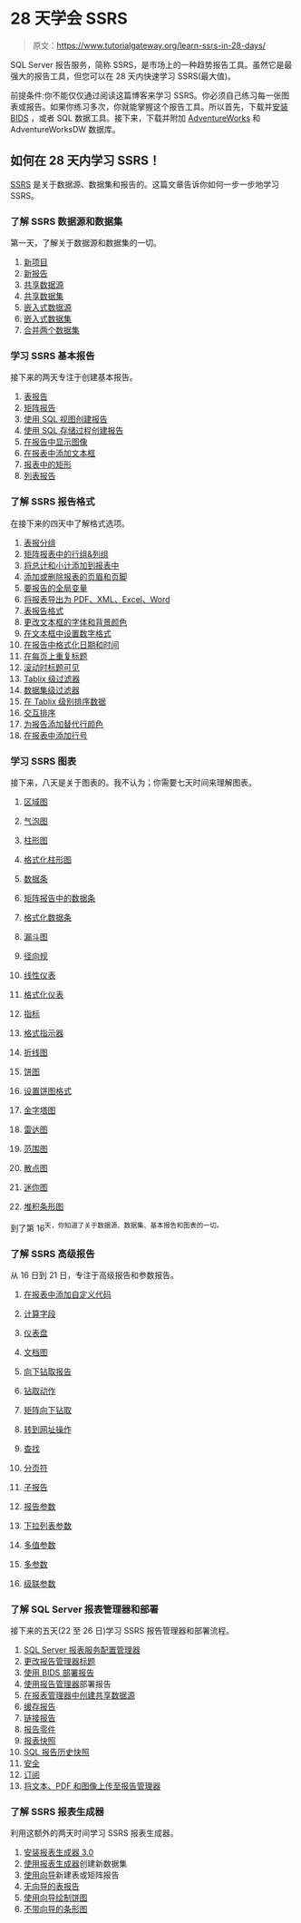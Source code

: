 # 28 天学会 SSRS

> 原文：<https://www.tutorialgateway.org/learn-ssrs-in-28-days/>

SQL Server 报告服务，简称 SSRS，是市场上的一种趋势报告工具。虽然它是最强大的报告工具，但您可以在 28 天内快速学习 SSRS(最大值)。

前提条件:你不能仅仅通过阅读这篇博客来学习 SSRS。你必须自己练习每一张图表或报告。如果你练习多次，你就能掌握这个报告工具。所以首先，下载并[安装 BIDS](https://www.tutorialgateway.org/install-sql-server-data-tools/) ，或者 SQL 数据工具。接下来，下载并附加 [AdventureWorks](https://www.tutorialgateway.org/download-and-install-adventureworks-database/) 和 AdventureWorksDW 数据库。

## 如何在 28 天内学习 SSRS！

[SSRS](https://www.tutorialgateway.org/ssrs/) 是关于数据源、数据集和报告的。这篇文章告诉你如何一步一步地学习 SSRS。

### 了解 SSRS 数据源和数据集

第一天，了解关于数据源和数据集的一切。

1.  [新项目](https://www.tutorialgateway.org/create-new-project-in-ssrs/)
2.  [新报告](https://www.tutorialgateway.org/create-a-new-report-in-ssrs/)
3.  [共享数据源](https://www.tutorialgateway.org/ssrs-shared-data-source/)
4.  [共享数据集](https://www.tutorialgateway.org/shared-dataset-in-ssrs/)
5.  [嵌入式数据源](https://www.tutorialgateway.org/embedded-data-source-in-ssrs/)
6.  [嵌入式数据集](https://www.tutorialgateway.org/embedded-dataset-in-ssrs/)
7.  [合并两个数据集](https://www.tutorialgateway.org/ssrs-lookup-function/)

### 学习 SSRS 基本报告

接下来的两天专注于创建基本报告。

1.  [表报告](https://www.tutorialgateway.org/ssrs-table-report/)
2.  [矩阵报告](https://www.tutorialgateway.org/ssrs-matrix-report/)
3.  [使用 SQL 视图创建报告](https://www.tutorialgateway.org/create-ssrs-report-using-views/)
4.  [使用 SQL 存储过程创建报告](https://www.tutorialgateway.org/create-ssrs-report-using-stored-procedure/)
5.  [在报告中显示图像](https://www.tutorialgateway.org/display-image-in-ssrs-report/)
6.  [在报表中添加文本框](https://www.tutorialgateway.org/add-textbox-to-ssrs-report/)
7.  [报表中的矩形](https://www.tutorialgateway.org/add-rectangle-to-ssrs-report/)
8.  [列表报告](https://www.tutorialgateway.org/create-a-list-report-in-ssrs/)

### 了解 SSRS 报告格式

在接下来的四天中了解格式选项。

1.  [表报分组](https://www.tutorialgateway.org/ssrs-grouping-in-table-reports/)
2.  [矩阵报表中的行组&列组](https://www.tutorialgateway.org/grouping-in-ssrs-matrix-reports/)
3.  [将总计和小计添加到报表中](https://www.tutorialgateway.org/add-total-and-subtotal-to-ssrs-report/)
4.  [添加或删除报表的页眉和页脚](https://www.tutorialgateway.org/add-headers-and-footers-to-ssrs-report/)
5.  [要报告的全局变量](https://www.tutorialgateway.org/global-references-in-ssrs/)
6.  [将报表导出为 PDF、XML、Excel、Word](https://www.tutorialgateway.org/export-ssrs-report/)
7.  [表报告格式](https://www.tutorialgateway.org/format-table-report-in-ssrs/)
8.  [更改文本框的字体和背景颜色](https://www.tutorialgateway.org/format-fonts-and-background-of-a-textbox-in-ssrs/)
9.  [在文本框中设置数字格式](https://www.tutorialgateway.org/format-numbers-in-ssrs/)
10.  [在报告中格式化日期和时间](https://www.tutorialgateway.org/format-date-and-time-in-ssrs-report/)
11.  [在每页上重复标题](https://www.tutorialgateway.org/repeat-headers-on-each-page-in-ssrs/)
12.  [滚动时标题可见](https://www.tutorialgateway.org/keep-headers-visible-while-scrolling-in-ssrs/)
13.  [Tablix 级过滤器](https://www.tutorialgateway.org/filters-at-tablix-level-in-ssrs/)
14.  [数据集级过滤器](https://www.tutorialgateway.org/filters-at-dataset-level-in-ssrs/)
15.  [在 Tablix 级别排序数据](https://www.tutorialgateway.org/sorting-in-ssrs-2014/)
16.  [交互排序](https://www.tutorialgateway.org/ssrs-interactive-sort/)
17.  [为报告添加替代行颜色](https://www.tutorialgateway.org/add-alternative-row-color-to-ssrs-report/)
18.  [在报表中添加行号](https://www.tutorialgateway.org/add-row-numbers-to-ssrs-report/)

### 学习 SSRS 图表

接下来，八天是关于图表的。我不认为；你需要七天时间来理解图表。

1.  [区域图](https://www.tutorialgateway.org/area-chart-in-ssrs/)
2.  [气泡图](https://www.tutorialgateway.org/bubble-chart-in-ssrs/)
3.  [柱形图](https://www.tutorialgateway.org/column-chart-in-ssrs/)
4.  [格式化柱形图](https://www.tutorialgateway.org/formatting-column-chart-in-ssrs/)
5.  [数据条](https://www.tutorialgateway.org/data-bars-in-ssrs/)
6.  [矩阵报告中的数据条](https://www.tutorialgateway.org/data-bars-in-ssrs-matrix-reports/)
7.  [格式化数据条](https://www.tutorialgateway.org/formatting-data-bars-in-ssrs/)
8.  [漏斗图](https://www.tutorialgateway.org/funnel-chart-in-ssrs/)
9.  [径向规](https://www.tutorialgateway.org/gauges-in-ssrs/)
10.  [线性仪表](https://www.tutorialgateway.org/linear-gauges-in-ssrs/)
11.  [格式化仪表](https://www.tutorialgateway.org/formatting-gauges-in-ssrs/)

1.  [指标](https://www.tutorialgateway.org/indicators-in-ssrs/)
2.  [格式指示器](https://www.tutorialgateway.org/format-indicators-in-ssrs/)
3.  [折线图](https://www.tutorialgateway.org/line-chart-in-ssrs/)
4.  [饼图](https://www.tutorialgateway.org/pie-chart-in-ssrs/)
5.  [设置饼图格式](https://www.tutorialgateway.org/formatting-pie-chart-in-ssrs/)
6.  [金字塔图](https://www.tutorialgateway.org/pyramid-chart-in-ssrs/)
7.  [雷达图](https://www.tutorialgateway.org/radar-chart-in-ssrs/)
8.  [范围图](https://www.tutorialgateway.org/range-chart-in-ssrs/)
9.  [散点图](https://www.tutorialgateway.org/scatter-plot-in-ssrs/)
10.  [迷你图](https://www.tutorialgateway.org/sparkline-in-ssrs/)
11.  [堆积条形图](https://www.tutorialgateway.org/stacked-bar-chart-in-ssrs/)

到了第 16<sup>天，你知道了关于数据源、数据集、基本报告和图表的一切。</sup>

### 了解 SSRS 高级报告

从 16 日到 21 日，专注于高级报告和参数报告。

1.  [在报表中添加自定义代码](https://www.tutorialgateway.org/custom-code-in-ssrs-report/)
2.  [计算字段](https://www.tutorialgateway.org/calculated-fields-in-ssrs/)
3.  [仪表盘](https://www.tutorialgateway.org/ssrs-dashboard-reports/)
4.  [文档图](https://www.tutorialgateway.org/document-map-in-ssrs/)
5.  [向下钻取报告](https://www.tutorialgateway.org/ssrs-drill-down-report/)
6.  [钻取动作](https://www.tutorialgateway.org/drill-through-reports-in-ssrs/)
7.  [矩阵向下钻取](https://www.tutorialgateway.org/drill-down-matrix-report-in-ssrs/)
8.  [转到网址操作](https://www.tutorialgateway.org/go-to-url-action-in-ssrs/)

1.  [查找](https://www.tutorialgateway.org/ssrs-lookup-function/)
2.  [分页符](https://www.tutorialgateway.org/insert-page-breaks-in-ssrs-report/)
3.  [子报告](https://www.tutorialgateway.org/ssrs-subreports/)
4.  [报告参数](https://www.tutorialgateway.org/ssrs-report-parameters/)
5.  [下拉列表参数](https://www.tutorialgateway.org/drop-down-list-parameters-in-ssrs/)
6.  [多值参数](https://www.tutorialgateway.org/ssrs-multi-value-parameter/)
7.  [多参数](https://www.tutorialgateway.org/multiple-parameters-in-ssrs/)
8.  [级联参数](https://www.tutorialgateway.org/ssrs-cascading-parameters/)

### 了解 SQL Server 报表管理器和部署

接下来的五天(22 至 26 日)学习 SSRS 报告管理器和部署流程。

1.  [SQL Server 报表服务配置管理器](https://www.tutorialgateway.org/sql-server-reporting-services-configuration-manager/)
2.  [更改报告管理器标题](https://www.tutorialgateway.org/change-ssrs-report-manager-title/)
3.  [使用 BIDS 部署报告](https://www.tutorialgateway.org/deploying-reports-in-ssrs/)
4.  [使用报告管理器](https://www.tutorialgateway.org/deploy-ssrs-reports-using-ssrs-report-manager/)部署报告
5.  [在报表管理器中创建共享数据源](https://www.tutorialgateway.org/data-source-in-ssrs-report-manager/)
6.  [缓存报告](https://www.tutorialgateway.org/cached-reports-in-ssrs/)
7.  [链接报告](https://www.tutorialgateway.org/linked-reports-in-ssrs/)
8.  [报告零件](https://www.tutorialgateway.org/report-parts-in-ssrs/)
9.  [报表快照](https://www.tutorialgateway.org/snapshot-in-ssrs/)
10.  [SQL 报告历史快照](https://www.tutorialgateway.org/report-history-snapshot-in-ssrs/)
11.  [安全](https://www.tutorialgateway.org/security-in-ssrs/)
12.  [订阅](https://www.tutorialgateway.org/report-subscription-in-ssrs/)
13.  [将文本、PDF 和图像上传至报告管理器](https://www.tutorialgateway.org/upload-file-to-ssrs-report-manager/)

### 了解 SSRS 报表生成器

利用这额外的两天时间学习 SSRS 报表生成器。

1.  [安装报表生成器 3.0](https://www.tutorialgateway.org/install-ssrs-report-builder/)
2.  [使用报表生成器](https://www.tutorialgateway.org/create-a-new-dataset-using-ssrs-report-builder-wizard/)创建新数据集
3.  [使用向导](https://www.tutorialgateway.org/create-a-new-report-in-ssrs-report-builder-wizard/)新建表或矩阵报告
4.  [无向导的表报告](https://www.tutorialgateway.org/create-new-report-in-ssrs-report-builder/)
5.  [使用向导绘制饼图](https://www.tutorialgateway.org/create-pie-chart-in-ssrs-report-builder-wizard/)
6.  [不带向导的条形图](https://www.tutorialgateway.org/create-bar-chart-in-ssrs-report-builder/)